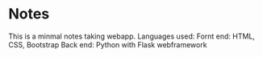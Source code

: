 # Notes
This is a minmal notes taking webapp.
Languages used:
Fornt end: HTML, CSS, Bootstrap
Back end: Python with Flask webframework
